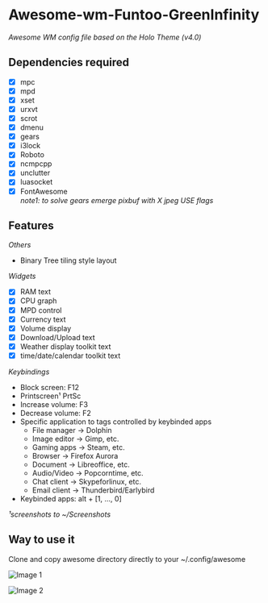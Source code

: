 # Awesome-wm-Funtoo-GreenInfinity
_Awesome WM config file based on the Holo Theme (v4.0)_

## Dependencies required 
- [x] mpc
- [x] mpd
- [x] xset         
- [x] urxvt        
- [x] scrot        
- [x] dmenu        
- [x] gears        
- [x] i3lock       
- [x] Roboto       
- [x] ncmpcpp
- [x] unclutter    
- [x] luasocket
- [x] FontAwesome  
_note1: to solve gears emerge pixbuf with X jpeg USE flags_

## Features
_Others_
- Binary Tree tiling style layout 

_Widgets_ 
- [x] RAM text                      
- [x] CPU graph                     
- [x] MPD control
- [x] Currency text
- [x] Volume display                
- [x] Download/Upload text          
- [x] Weather display toolkit text  
- [x] time/date/calendar toolkit text        

_Keybindings_ 
- Block screen: F12
- Printscreen¹ PrtSc 
- Increase volume: F3 
- Decrease volume: F2 
- Specific application to tags controlled by keybinded apps
  - File manager -> Dolphin
  - Image editor -> Gimp, etc.
  - Gaming apps -> Steam, etc.
  - Browser -> Firefox Aurora
  - Document -> Libreoffice, etc.
  - Audio/Video -> Popcorntime, etc.
  - Chat client -> Skypeforlinux, etc.
  - Email client -> Thunderbird/Earlybird 
- Keybinded apps: alt + [1, ..., 0]

_¹screenshots to ~/Screenshots_  

## Way to use it
Clone and copy awesome directory directly to your ~/.config/awesome  

![Image 1](https://github.com/lambd0x/Awesome-wm-Funtoo-GreenInfinity/blob/master/screenshots_taken/2017-02-21-004452_1600x900_scrot.png?raw=true)

![Image 2](https://github.com/lambd0x/Awesome-wm-Funtoo-GreenInfinity/blob/master/screenshots_taken/2017-02-21-004458_1600x900_scrot.png?raw=true)

